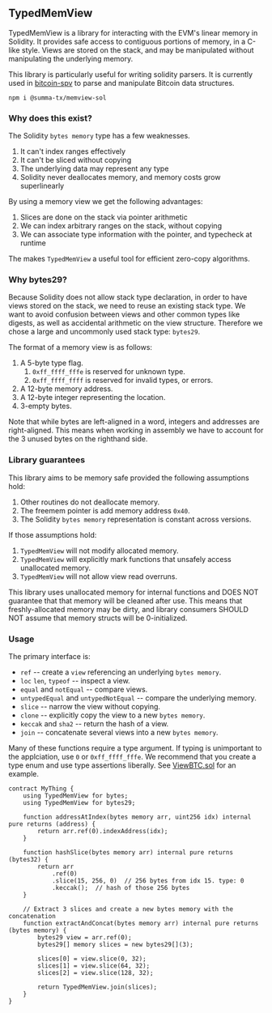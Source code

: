 ## TypedMemView

TypedMemView is a library for interacting with the EVM's linear memory in 
Solidity. It provides safe access to contiguous portions of memory, in a 
C-like style. Views are stored on the stack, and may be manipulated without
manipulating the underlying memory.

This library is particularly useful for writing solidity parsers. It is 
currently used in [bitcoin-spv](https://github.com/summa-tx/bitcoin-spv) to 
parse and manipulate Bitcoin data structures.

`npm i @summa-tx/memview-sol`

### Why does this exist?

The Solidity `bytes memory` type has a few weaknesses. 

1. It can't index ranges effectively
2. It can't be sliced without copying
3. The underlying data may represent any type
4. Solidity never deallocates memory, and memory costs grow superlinearly

By using a memory view we get the following advantages:

1. Slices are done on the stack via pointer arithmetic
2. We can index arbitrary ranges on the stack, without copying
3. We can associate type information with the pointer, and typecheck at runtime

The makes `TypedMemView` a useful tool for efficient zero-copy algorithms.

### Why bytes29?

Because Solidity does not allow stack type declaration, in order to have views 
stored on the stack, we need to reuse an existing stack type. We want to avoid 
confusion between views and other common types like digests, as well as 
accidental arithmetic on the view structure. Therefore we chose a large and 
uncommonly used stack type: `bytes29`.

The format of a memory view is as follows: 

1. A 5-byte type flag.
    1. `0xff_ffff_fffe` is reserved for unknown type.
    1. `0xff_ffff_ffff` is reserved for invalid types, or errors.
2. A 12-byte memory address.
3. A 12-byte integer representing the location.
4. 3-empty bytes.

Note that while bytes are left-aligned in a word, integers and addresses are 
right-aligned. This means when working in assembly we have to account for the 3 
unused bytes on the righthand side.

### Library guarantees

This library aims to be memory safe provided the following assumptions hold:

1. Other routines do not deallocate memory.
2. The freemem pointer is add memory address `0x40`.
3. The Solidity `bytes memory` representation is constant across versions.

If those assumptions hold:

1. `TypedMemView` will not modify allocated memory.
2. `TypedMemView` will explicitly mark functions that unsafely access 
    unallocated memory.
3. `TypedMemView` will not allow view read overruns.

This library uses unallocated memory for internal functions and DOES NOT 
guarantee that that memory will be cleaned after use. This means that 
freshly-allocated memory may be dirty, and library consumers SHOULD NOT 
assume that memory structs will be 0-initialized.

### Usage

The primary interface is:

- `ref` -- create a `view` referencing an underlying `bytes memory`.
- `loc` `len`, `typeof` -- inspect a view.
- `equal` and `notEqual` -- compare views.
- `untypedEqual` and `untypedNotEqual` -- compare the underlying memory.
- `slice` -- narrow the view without copying.
- `clone` -- explicitly copy the view to a new `bytes memory`. 
- `keccak` and `sha2` -- return the hash of a view. 
- `join` -- concatenate several views into a new `bytes memory`.

Many of these functions require a type argument. If typing is unimportant to the
applciation, use `0` or `0xff_ffff_fffe`. We recommend that you create a type 
enum and use type assertions liberally.  See [ViewBTC.sol](https://github.com/summa-tx/bitcoin-spv/blob/master/solidity/contracts/ViewBTC.sol)
for an example.

```solidity
contract MyThing {
    using TypedMemView for bytes;
    using TypedMemView for bytes29;

    function addressAtIndex(bytes memory arr, uint256 idx) internal pure returns (address) {
        return arr.ref(0).indexAddress(idx);
    }

    function hashSlice(bytes memory arr) internal pure returns (bytes32) {
        return arr
            .ref(0)
            .slice(15, 256, 0)  // 256 bytes from idx 15. type: 0
            .keccak();  // hash of those 256 bytes
    }

    // Extract 3 slices and create a new bytes memory with the concatenation
    function extractAndConcat(bytes memory arr) internal pure returns (bytes memory) {
        bytes29 view = arr.ref(0);
        bytes29[] memory slices = new bytes29[](3);

        slices[0] = view.slice(0, 32);
        slices[1] = view.slice(64, 32);
        slices[2] = view.slice(128, 32);

        return TypedMemView.join(slices);
    }
}
```
